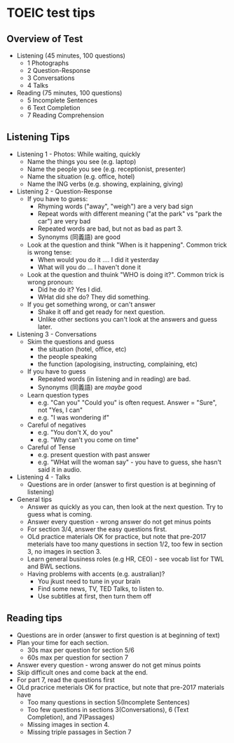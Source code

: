 # TOEIC test tips

## Overview of Test 
* Listening (45 minutes, 100 questions)
	* 1 Photographs			 
	* 2 Question-Response 
	* 3 Conversations 	 
	* 4 Talks 		 
* Reading (75 minutes, 100 questions)
	* 5 Incomplete Sentences  
	* 6 Text Completion   
	* 7 Reading Comprehension 

## Listening Tips
* Listening 1 - Photos: While waiting, quickly 
	* Name the things you see (e.g. laptop)
	* Name the people you see (e.g. receptionist, presenter)
	* Name the situation (e.g. office, hotel)
	* Name the ING verbs (e.g. showing, explaining, giving)
* Listening 2 - Question-Response
	* If you have to guess: 
		* Rhyming words ("away", "weigh") are a very bad sign
		* Repeat words with different meaning ("at the park" vs "park the car") are very bad
		* Repeated words are bad, but not as bad as part 3.
		* Synonyms (同義語) are good
	* Look at the question and think "When is it happening". Common trick is wrong tense: 
		* When would you do it .... I did it yesterday
		* What will you do ... I haven't done it
	* Look at the question and thuink "WHO is doing it?". Common trick is wrong pronoun:
		* Did he do it? Yes I did. 
		* WHat did she do? They did something.
	* If you get something wrong, or can't answer
		* Shake it off and get ready for next question. 
		* Unlike other sections you can't look at the answers and guess later. 
* Listening 3 - Conversations 
	* Skim the questions and guess 
		* the situation (hotel, office, etc)
		* the people speaking
		* the function (apologising, instructing, complaining, etc)
	* If you have to guess
		* Repeated words (in listening and in reading) are bad. 
		* Synonyms (同義語) are _maybe_ good
	* Learn question types
		* e.g. "Can you" "Could you" is often request. Answer = "Sure", not "Yes, I can"
		* e.g. "I was wondering if"
	* Careful of negatives 
		* e.g. "You don't X, do you"
		* e.g. "Why can't you come on time"
	* Careful of Tense 
		* e.g. present question with past answer
		* e.g. "WHat will the woman say" - you have to guess, she hasn't said it in audio. 
* Listening 4 - Talks
	* Questions are in order (answer to first question is at beginning of listening)
* General tips
	* Answer as quickly as you can, then look at the next question. Try to guess what is coming.
	* Answer every question - wrong answer do not get minus points
	* For section 3/4, answer the easy questions first.
	* OLd practice materials OK for practice, but note that pre-2017 meterials have too many questions in section 1/2, too few in section 3, no images in section 3. 
	* Learn general business roles (e.g HR, CEO) - see vocab list for TWL and BWL sections.
	* Having problems with accents (e.g. australian)? 
		* You jkust need to tune in your brain
		* Find some news, TV, TED Talks, to listen to. 
		* Use subtitles at first, then turn them off 


## Reading tips

* Questions are in order (answer to first question is at beginning of text)
* Plan your time for each section.
	* 30s max per question for section 5/6
	* 60s max per question for section 7
* Answer every question - wrong answer do not get minus points
* Skip difficult ones and come back at the end.
* For part 7, read the questions first
* OLd pracrice meterials OK for practice, but note that pre-2017 materials have 
	* Too many questions in section 5(Incomplete Sentences)
	* Too few questions in sections 3(Conversations), 6 (Text Completion), and 7(Passages)
	* Missing images in section  4.
	* Missing triple passages in Section 7
 

